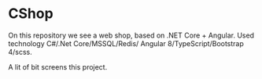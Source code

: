 # CShop

On this repository we see a web shop, based on .NET Core + Angular. 
Used technology C#/.Net Core/MSSQL/Redis/  Angular 8/TypeScript/Bootstrap 4/scss.

A lit of bit screens this project.
